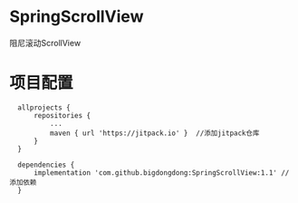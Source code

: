 # SpringScrollView
阻尼滚动ScrollView <br>


# 项目配置

```
  allprojects {
      repositories {
          ...
          maven { url 'https://jitpack.io' }  //添加jitpack仓库
      }
  }
  
  dependencies {
	  implementation 'com.github.bigdongdong:SpringScrollView:1.1' //添加依赖
  }
```
